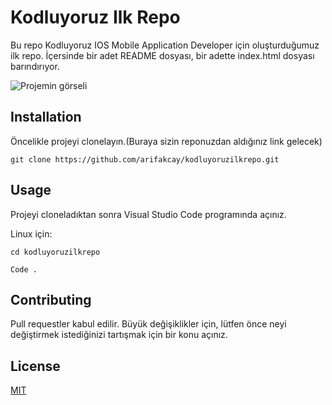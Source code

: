 # Kodluyoruz Ilk Repo

Bu repo Kodluyoruz IOS Mobile Application Developer için oluşturduğumuz ilk repo. İçersinde bir adet README dosyası, bir adette index.html dosyası barındırıyor.

![Projemin görseli](https://app.patika.dev/cdn/storage/Images/jNwjt9bx5Li356pzz/original/jNwjt9bx5Li356pzz.jpg)



## Installation

Öncelikle projeyi clonelayın.(Buraya sizin reponuzdan aldığınız link gelecek)



``` git clone https://github.com/arifakcay/kodluyoruzilkrepo.git ```



## Usage

Projeyi cloneladıktan sonra Visual Studio Code programında açınız.

Linux için:

``` cd kodluyoruzilkrepo  ``` 

 ```Code . ```





## Contributing

Pull requestler kabul edilir. Büyük değişiklikler için, lütfen önce neyi değiştirmek istediğinizi tartışmak için bir konu açınız.

## License

[MIT](https://choosealicense.com/licenses/mit/)









